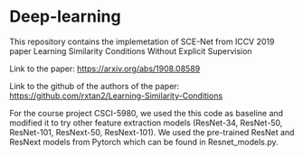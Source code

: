 # Deep-learning
This repository contains the implemetation of SCE-Net from ICCV 2019 paper Learning Similarity Conditions Without Explicit Supervision 

Link to the paper: https://arxiv.org/abs/1908.08589

Link to the github of the authors of the paper: https://github.com/rxtan2/Learning-Similarity-Conditions

For the course project CSCI-5980, we used the this code as baseline and modified it to try other feature extraction models (ResNet-34, ResNet-50, ResNet-101, ResNext-50, ResNext-101). We used the pre-trained ResNet and ResNext models
from Pytorch which can be found in Resnet_models.py. 
